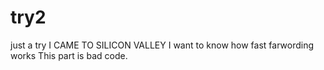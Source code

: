 try2
====

just a try
I CAME TO SILICON VALLEY
I want to know how fast farwording works
This part is bad code.
